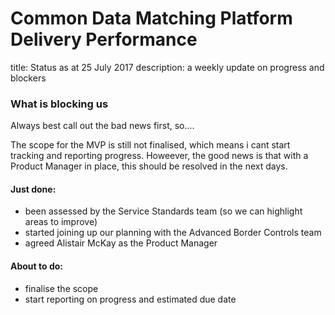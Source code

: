 # Common Data Matching Platform Delivery Performance
title: Status as at 25 July 2017
description: a weekly update on progress and blockers


### What is blocking us
Always best call out the bad news first, so....

The scope for the MVP is still not finalised, which means i cant start tracking and reporting progress. Howeever, the good news is that with a Product Manager in place, this should be resolved in the next days.

#### Just done:
- been assessed by the Service Standards team (so we can highlight areas to improve)
- started joining up our planning with the Advanced Border Controls team
- agreed Alistair McKay as the Product Manager

#### About to do:
- finalise the scope
- start reporting on progress and estimated due date
